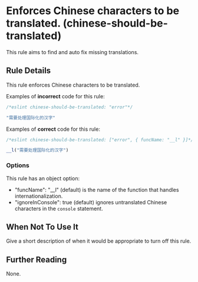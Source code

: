 # Enforces Chinese characters to be translated. (chinese-should-be-translated)

This rule aims to find and auto fix missing translations.


## Rule Details

This rule enforces Chinese characters to be translated.

Examples of **incorrect** code for this rule:

```js
/*eslint chinese-should-be-translated: "error"*/

"需要处理国际化的汉字"
```

Examples of **correct** code for this rule:

```js
/*eslint chinese-should-be-translated: ["error", { funcName: "__l" }]*/

__l("需要处理国际化的汉字")
```

### Options

This rule has an object option:

* "funcName": "__l" (default) is the name of the function that handles internationalization.
* "ignoreInConsole": true (default) ignores untranslated Chinese characters in the `console` statement.

## When Not To Use It

Give a short description of when it would be appropriate to turn off this rule.

## Further Reading

None.
